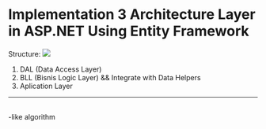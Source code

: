 # Implementation 3 Architecture Layer in ASP.NET Using Entity Framework
Structure: 
<img src="https://3.bp.blogspot.com/-vG6KGt52A38/XK641FYFzaI/AAAAAAAAAcE/zWoA236aEdkCl6tt3k8SU4DNPvXAA5S7gCLcBGAs/s1600/basic%2B3%2Btire%2Barchitecture.png">
<ol>
<li>DAL (Data Access Layer)</li>
<li>BLL (Bisnis Logic Layer) && Integrate with Data Helpers</li>
<li>Aplication Layer</li>
</ol>
<hr/> <br/>
-like algorithm
